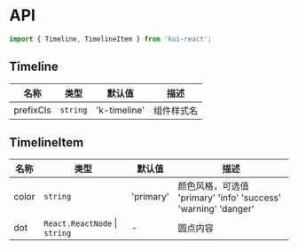 # API

```jsx
import { Timeline, TimelineItem } from 'kui-react';
```

## Timeline

| 名称      | 类型     | 默认值       | 描述       |
| --------- | -------- | ------------ | ---------- |
| prefixCls | `string` | 'k-timeline' | 组件样式名 |

## TimelineItem

| 名称  | 类型                          | 默认值    | 描述                                                           |
| ----- | ----------------------------- | --------- | -------------------------------------------------------------- |
| color | `string`                      | 'primary' | 颜色风格，可选值 'primary' 'info' 'success' 'warning' 'danger' |
| dot   | `React.ReactNode` \| `string` | -         | 圆点内容                                                       |
